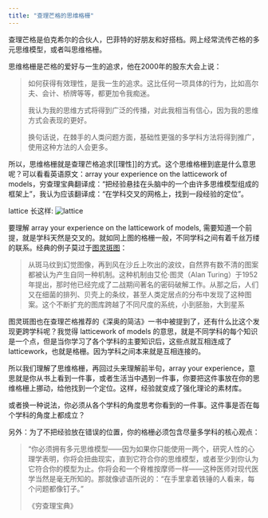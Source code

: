 ```yaml
---
title: "查理芒格的思维格栅"
---
```


查理芒格是伯克希尔的合伙人，巴菲特的好朋友和好搭档。网上经常流传芒格的多元思维模型，或者叫思维格栅。

思维格栅是芒格的爱好与一生的追求，他在2000年的股东大会上说：

> 如何获得有效理性，是我一生的追求。这比任何一项具体的行为，比如高尔夫、会计、桥牌等等，都更加令我痴迷。
> 
> 我认为我的思维方式将得到广泛的传播，对此我相当有信心，因为我的思维方式会表现的更好。
> 
> 换句话说，在棘手的人类问题方面，基础性更强的多学科方法将得到推广，使用这种方法的人会更多。
> 

所以，思维格栅就是查理芒格追求[[理性]]的方式。这个思维格栅到底是什么意思呢？可以看看英语原文：array your experience on the latticework of models，穷查理宝典翻译成：“把经验悬挂在头脑中的一个由许多思维模型组成的框架上”，我认为应该翻译成：“在学科交叉的网格上，找到一段经验的定位”。

lattice 长这样:
![lattice](images/20230817003339.png)

要理解 array your experience on the latticework of models, 需要知道一个前提，就是学科天然是交叉的。就如同上图的格栅一般，不同学科之间有着千丝万缕的联系。经典的例子莫过于[图灵斑图](https://www.linkresearcher.com/theses/abcc1184-e0c8-40d7-ab92-e529583c7ae9)：

> 从斑马纹到幻觉图像，再到风在沙丘上吹出的波纹，自然界有数不清的图案都被认为产生自同一种机制。这种机制由艾伦·图灵（Alan Turing）于1952年提出，那时他已经完成了二战期间著名的密码破解工作。从那之后，人们又在细菌的排列、贝壳上的条纹，甚至人类定居点的分布中发现了这种图案。这个不断扩充的图库跨越了不同尺度的系统，小到胚胎，大到星系

图灵斑图也在查理芒格推荐的《深奥的简洁》一书中被提到了，还有什么比这个发现更跨学科呢？我觉得 latticework of models 的意思，就是不同学科的每个知识是一个点，但是当你学习了各个学科的主要知识后，这些点就互相连成了 latticework，也就是格栅。因为学科之间本来就是互相连接的。

所以我们理解了思维格栅，再回过头来理解前半句，array your experience，意思就是你从书上看到一件事，或者生活当中遇到一件事，你要把这件事放在你的思维格栅上挪动，给他找到一个定位。这样，经验就变成了强化理论的素材库。

或者换一种说法，你必须从各个学科的角度思考你看到的一件事。这件事是否在每个学科的角度上都成立？

另外：为了不把经验放在错误的位置，你的格栅必须包含尽量多学科的核心观点：

> “你必须拥有多元思维模型——因为如果你只能使用一两个，研究人性的心理学表明，你将会扭曲现实，直到它符合你的思维模型，或者至少到你认为它符合你的模型为止。你将会和一个脊椎按摩师一样——这种医师对现代医学当然是毫无所知的。那就像谚语所说的：“在手里拿着铁锤的人看来，每个问题都像钉子。”
> 
> 《穷查理宝典》



